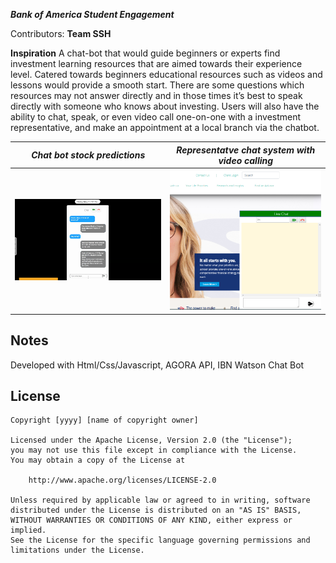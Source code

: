***Bank of America Student Engagement***

Contributors: **Team SSH**

**Inspiration**
A chat-bot that would guide beginners or experts find investment learning resources that are aimed towards their experience level. Catered towards beginners educational resources such as videos and lessons would provide a smooth start.
There are some questions which resources may not answer directly and in those times it’s best to speak directly with someone who knows about investing. Users will also have the ability to chat, speak, or even video call one-on-one with a investment representative, and make an appointment at a local branch via the chatbot.



*Chat bot stock predictions*          | *Representatve chat system with video calling*
:-------------------------:|:-------------------------:
<img src='chatbot.PNG' title='Gameplay' width='' alt='GIF' />  |  <img src='livechat.PNG' title='Gameplay' width='' alt='GIF' />


## Notes

Developed with Html/Css/Javascript, AGORA API, IBN Watson Chat Bot

## License

    Copyright [yyyy] [name of copyright owner]

    Licensed under the Apache License, Version 2.0 (the "License");
    you may not use this file except in compliance with the License.
    You may obtain a copy of the License at

        http://www.apache.org/licenses/LICENSE-2.0

    Unless required by applicable law or agreed to in writing, software
    distributed under the License is distributed on an "AS IS" BASIS,
    WITHOUT WARRANTIES OR CONDITIONS OF ANY KIND, either express or implied.
    See the License for the specific language governing permissions and
    limitations under the License.

